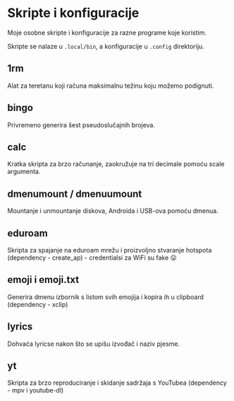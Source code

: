 # Skripte i konfiguracije

Moje osobne skripte i konfiguracije za razne programe koje koristim. 

Skripte se nalaze u ```.local/bin```, a konfiguracije u ```.config``` direktoriju.

## 1rm

Alat za teretanu koji računa maksimalnu težinu koju možemo podignuti.

## bingo

Privremeno generira šest pseudoslučajnih brojeva.

## calc

Kratka skripta za brzo računanje, zaokružuje na tri decimale pomoću scale argumenta.

## dmenumount / dmenuumount

Mountanje i unmountanje diskova, Androida i USB-ova pomoću dmenua.

## eduroam

Skripta za spajanje na eduroam mrežu i proizvoljno stvaranje hotspota (dependency - create_ap) - credentialsi za WiFi su fake 😛

## emoji i emoji.txt

Generira dmenu izbornik s listom svih emojija i kopira ih u clipboard (dependency - xclip)

## lyrics

Dohvaća lyricse nakon što se upišu izvođač i naziv pjesme.

## yt

Skripta za brzo reproduciranje i skidanje sadržaja s YouTubea (dependency - mpv i youtube-dl)
